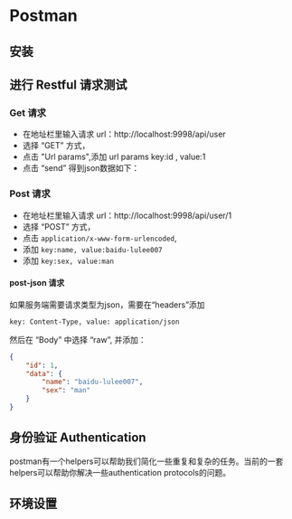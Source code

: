 # Postman

## 安装

## 进行 Restful 请求测试

### Get 请求

* 在地址栏里输入请求 url：http://localhost:9998/api/user
* 选择 “GET” 方式，
* 点击 "Url params",添加 url params key:id , value:1
* 点击 “send” 得到json数据如下：

### Post 请求

* 在地址栏里输入请求 url：http://localhost:9998/api/user/1
* 选择 “POST” 方式，
* 点击 `application/x-www-form-urlencoded`,
* 添加 `key:name, value:baidu-lulee007`
* 添加 `key:sex, value:man`

#### post-json 请求


如果服务端需要请求类型为json，需要在“headers”添加
```
key: Content-Type, value: application/json
```

然后在 “Body” 中选择 “raw”, 并添加：

```json
{
    "id": 1,
    "data": {
        "name": "baidu-lulee007",
        "sex": "man"
    }
}
```

## 身份验证 Authentication

postman有一个helpers可以帮助我们简化一些重复和复杂的任务。当前的一套helpers可以帮助你解决一些authentication protocols的问题。

## 环境设置




